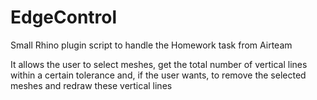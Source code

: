 # EdgeControl

Small Rhino plugin script to handle the Homework task from Airteam

It allows the user to select meshes, get the total number of vertical lines within a certain tolerance and, if the user wants, to remove the selected meshes and redraw these vertical lines
